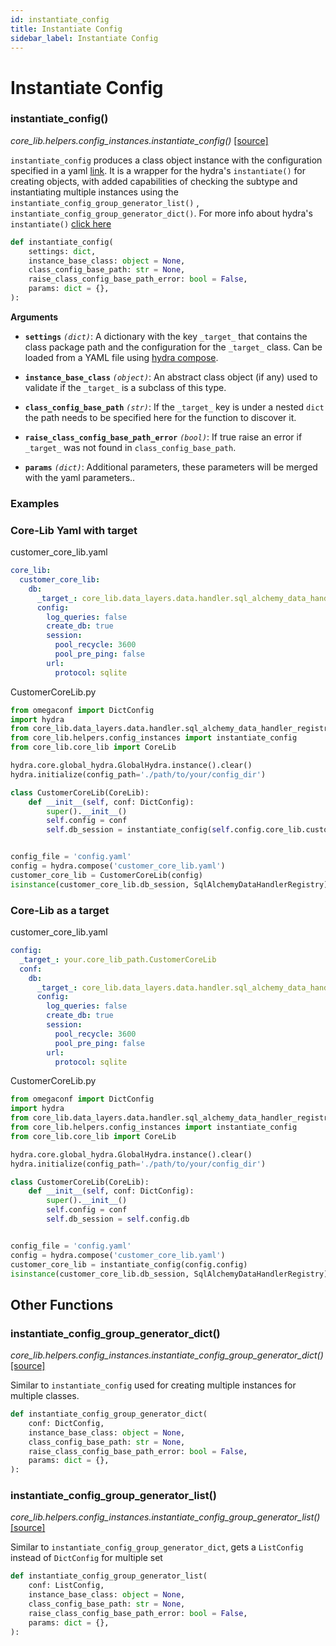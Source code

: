 ```yaml
---
id: instantiate_config
title: Instantiate Config
sidebar_label: Instantiate Config
---
```


# Instantiate Config

### instantiate_config()

*core_lib.helpers.config_instances.instantiate_config()* [[source]](https://github.com/shay-te/core-lib/blob/058dead7fa30e1a2b4531f698da95c5380ca8d55/core_lib/helpers/config_instances.py#L62)

`instantiate_config` produces a class object instance with the configuration specified in a yaml [link](https://github.com/facebookresearch/hydra/blob/740f1446189e26d3e4a3d8c6222a50560a521820/hydra/_internal/instantiate/_instantiate2.py#L148).
It is a wrapper for the hydra's `instantiate()` for creating objects, with added capabilities of checking the 
subtype and instantiating multiple instances using the `instantiate_config_group_generator_list()` , `instantiate_config_group_generator_dict()`. 
For more info about hydra's `instantiate()` [click here](https://hydra.cc/docs/advanced/instantiate_objects/overview/)

```python
def instantiate_config(
    settings: dict,
    instance_base_class: object = None,
    class_config_base_path: str = None,
    raise_class_config_base_path_error: bool = False,
    params: dict = {},
):
```
**Arguments**

- **`settings`** *`(dict)`*: A dictionary with the key `_target_` that contains the class package path and the configuration for the `_target_` class.
Can be loaded from a YAML file using [hydra compose](https://hydra.cc/docs/1.0/experimental/compose_api/).

- **`instance_base_class`** *`(object)`*: An abstract class object (if any) used to validate if the `_target_` is a subclass of this type.

- **`class_config_base_path`** *`(str)`*: If the `_target_` key is under a nested `dict` the path needs to be specified here for the function to discover it.

- **`raise_class_config_base_path_error`** *`(bool)`*: If true raise an error if `_target_` was not found in `class_config_base_path`.

- **`params`** *`(dict)`*: Additional parameters, these parameters will be merged with the yaml parameters..


### Examples

### Core-Lib Yaml with target
customer_core_lib.yaml
```yaml
core_lib:
  customer_core_lib:
    db:
      _target_: core_lib.data_layers.data.handler.sql_alchemy_data_handler_registry.SqlAlchemyDataHandlerRegistry
      config:
        log_queries: false
        create_db: true
        session:
          pool_recycle: 3600
          pool_pre_ping: false
        url:
          protocol: sqlite
```

CustomerCoreLib.py

```python
from omegaconf import DictConfig
import hydra
from core_lib.data_layers.data.handler.sql_alchemy_data_handler_registry import SqlAlchemyDataHandlerRegistry
from core_lib.helpers.config_instances import instantiate_config
from core_lib.core_lib import CoreLib

hydra.core.global_hydra.GlobalHydra.instance().clear()
hydra.initialize(config_path='./path/to/your/config_dir')

class CustomerCoreLib(CoreLib):
    def __init__(self, conf: DictConfig):
        super().__init__()
        self.config = conf
        self.db_session = instantiate_config(self.config.core_lib.customer_core_lib.db)


config_file = 'config.yaml'
config = hydra.compose('customer_core_lib.yaml')
customer_core_lib = CustomerCoreLib(config)
isinstance(customer_core_lib.db_session, SqlAlchemyDataHandlerRegistry) #True
```

### Core-Lib as a target
customer_core_lib.yaml
```yaml
config:
  _target_: your.core_lib_path.CustomerCoreLib
  conf:
    db:
      _target_: core_lib.data_layers.data.handler.sql_alchemy_data_handler_registry.SqlAlchemyDataHandlerRegistry
      config:
        log_queries: false
        create_db: true
        session:
          pool_recycle: 3600
          pool_pre_ping: false
        url:
          protocol: sqlite
```

CustomerCoreLib.py

```python
from omegaconf import DictConfig
import hydra
from core_lib.data_layers.data.handler.sql_alchemy_data_handler_registry import SqlAlchemyDataHandlerRegistry
from core_lib.helpers.config_instances import instantiate_config
from core_lib.core_lib import CoreLib

hydra.core.global_hydra.GlobalHydra.instance().clear()
hydra.initialize(config_path='./path/to/your/config_dir')

class CustomerCoreLib(CoreLib):
    def __init__(self, conf: DictConfig):
        super().__init__()
        self.config = conf
        self.db_session = self.config.db


config_file = 'config.yaml'
config = hydra.compose('customer_core_lib.yaml')
customer_core_lib = instantiate_config(config.config)
isinstance(customer_core_lib.db_session, SqlAlchemyDataHandlerRegistry) #True
```


## Other Functions

### instantiate_config_group_generator_dict()

*core_lib.helpers.config_instances.instantiate_config_group_generator_dict()* [[source]](https://github.com/shay-te/core-lib/blob/058dead7fa30e1a2b4531f698da95c5380ca8d55/core_lib/helpers/config_instances.py#L5)

Similar to `instantiate_config` used for creating multiple instances for multiple classes.

```python
def instantiate_config_group_generator_dict(
    conf: DictConfig,
    instance_base_class: object = None,
    class_config_base_path: str = None,
    raise_class_config_base_path_error: bool = False,
    params: dict = {},
):
```

### instantiate_config_group_generator_list()

*core_lib.helpers.config_instances.instantiate_config_group_generator_list()* [[source]](https://github.com/shay-te/core-lib/blob/058dead7fa30e1a2b4531f698da95c5380ca8d55/core_lib/helpers/config_instances.py#L20)

Similar to `instantiate_config_group_generator_dict`, gets a `ListConfig` instead of `DictConfig` for multiple set

```python
def instantiate_config_group_generator_list(
    conf: ListConfig,
    instance_base_class: object = None,
    class_config_base_path: str = None,
    raise_class_config_base_path_error: bool = False,
    params: dict = {},
):
```